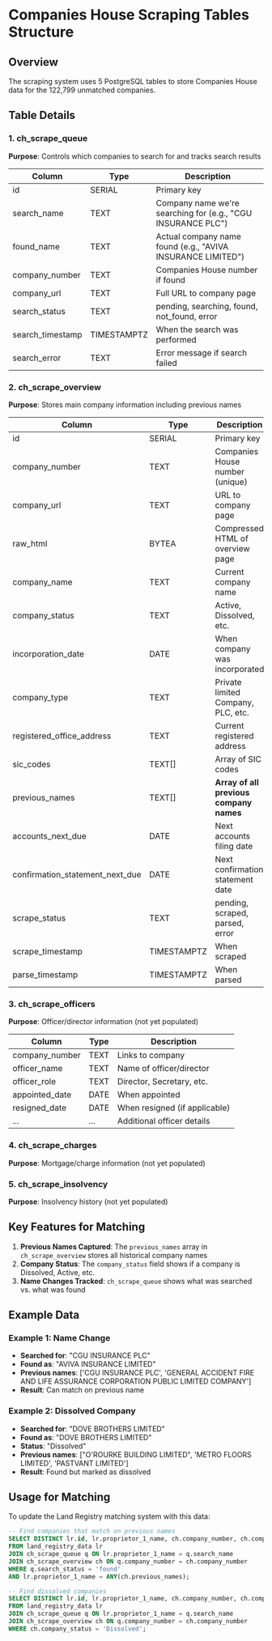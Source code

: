 # Companies House Scraping Tables Structure

## Overview
The scraping system uses 5 PostgreSQL tables to store Companies House data for the 122,799 unmatched companies.

## Table Details

### 1. ch_scrape_queue
**Purpose**: Controls which companies to search for and tracks search results

| Column | Type | Description |
|--------|------|-------------|
| id | SERIAL | Primary key |
| search_name | TEXT | Company name we're searching for (e.g., "CGU INSURANCE PLC") |
| found_name | TEXT | Actual company name found (e.g., "AVIVA INSURANCE LIMITED") |
| company_number | TEXT | Companies House number if found |
| company_url | TEXT | Full URL to company page |
| search_status | TEXT | pending, searching, found, not_found, error |
| search_timestamp | TIMESTAMPTZ | When the search was performed |
| search_error | TEXT | Error message if search failed |

### 2. ch_scrape_overview
**Purpose**: Stores main company information including previous names

| Column | Type | Description |
|--------|------|-------------|
| id | SERIAL | Primary key |
| company_number | TEXT | Companies House number (unique) |
| company_url | TEXT | URL to company page |
| raw_html | BYTEA | Compressed HTML of overview page |
| company_name | TEXT | Current company name |
| company_status | TEXT | Active, Dissolved, etc. |
| incorporation_date | DATE | When company was incorporated |
| company_type | TEXT | Private limited Company, PLC, etc. |
| registered_office_address | TEXT | Current registered address |
| sic_codes | TEXT[] | Array of SIC codes |
| previous_names | TEXT[] | **Array of all previous company names** |
| accounts_next_due | DATE | Next accounts filing date |
| confirmation_statement_next_due | DATE | Next confirmation statement date |
| scrape_status | TEXT | pending, scraped, parsed, error |
| scrape_timestamp | TIMESTAMPTZ | When scraped |
| parse_timestamp | TIMESTAMPTZ | When parsed |

### 3. ch_scrape_officers
**Purpose**: Officer/director information (not yet populated)

| Column | Type | Description |
|--------|------|-------------|
| company_number | TEXT | Links to company |
| officer_name | TEXT | Name of officer/director |
| officer_role | TEXT | Director, Secretary, etc. |
| appointed_date | DATE | When appointed |
| resigned_date | DATE | When resigned (if applicable) |
| ... | ... | Additional officer details |

### 4. ch_scrape_charges
**Purpose**: Mortgage/charge information (not yet populated)

### 5. ch_scrape_insolvency
**Purpose**: Insolvency history (not yet populated)

## Key Features for Matching

1. **Previous Names Captured**: The `previous_names` array in `ch_scrape_overview` stores all historical company names
2. **Company Status**: The `company_status` field shows if a company is Dissolved, Active, etc.
3. **Name Changes Tracked**: `ch_scrape_queue` shows what was searched vs. what was found

## Example Data

### Example 1: Name Change
- **Searched for**: "CGU INSURANCE PLC"
- **Found as**: "AVIVA INSURANCE LIMITED" 
- **Previous names**: ['CGU INSURANCE PLC', 'GENERAL ACCIDENT FIRE AND LIFE ASSURANCE CORPORATION PUBLIC LIMITED COMPANY']
- **Result**: Can match on previous name

### Example 2: Dissolved Company
- **Searched for**: "DOVE BROTHERS LIMITED"
- **Found as**: "DOVE BROTHERS LIMITED"
- **Status**: "Dissolved"
- **Previous names**: ["O'ROURKE BUILDING LIMITED", 'METRO FLOORS LIMITED', 'PASTVANT LIMITED']
- **Result**: Found but marked as dissolved

## Usage for Matching

To update the Land Registry matching system with this data:

```sql
-- Find companies that match on previous names
SELECT DISTINCT lr.id, lr.proprietor_1_name, ch.company_number, ch.company_name, ch.company_status
FROM land_registry_data lr
JOIN ch_scrape_queue q ON lr.proprietor_1_name = q.search_name
JOIN ch_scrape_overview ch ON q.company_number = ch.company_number
WHERE q.search_status = 'found'
AND lr.proprietor_1_name = ANY(ch.previous_names);

-- Find dissolved companies
SELECT DISTINCT lr.id, lr.proprietor_1_name, ch.company_number, ch.company_status
FROM land_registry_data lr
JOIN ch_scrape_queue q ON lr.proprietor_1_name = q.search_name  
JOIN ch_scrape_overview ch ON q.company_number = ch.company_number
WHERE ch.company_status = 'Dissolved';
```